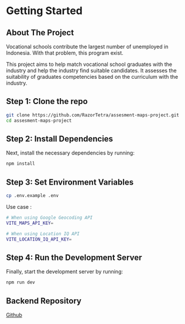 # Getting Started

## About The Project

Vocational schools contribute the largest number of unemployed in Indonesia. With that problem, this program exist.

This project aims to help match vocational school graduates with the industry and help the industry find suitable candidates. It assesses the suitability of graduates competencies based on the curriculum with the industry.

## Step 1: Clone the repo

```bash
git clone https://github.com/RazorTetra/assesment-maps-project.git
cd assesment-maps-project
```

## Step 2: Install Dependencies

Next, install the necessary dependencies by running:

```bash
npm install
```

## Step 3: Set Environment Variables

```bash
cp .env.example .env
```

Use case :
```bash
# When using Google Geocoding API
VITE_MAPS_API_KEY=
```
```bash
# When using Location IQ API
VITE_LOCATION_IQ_API_KEY=
```

## Step 4: Run the Development Server

Finally, start the development server by running:

```bash
npm run dev
```

## Backend Repository

[Github](https://github.com/dhichii/assessment-okupasi-api)

